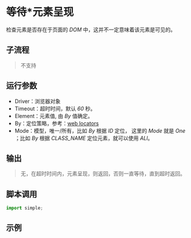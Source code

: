 # 等待*元素呈现
检查元素是否存在于页面的 *DOM* 中，这并不一定意味着该元素是可见的。

## 子流程
> 不支持


## 运行参数
* Driver：浏览器对象
* Timeout：超时时间，默认 *60* 秒。
* Element：元素值, 由 *By* 值确定。
* By：定位策略，参考：[web locators](./introduction/webdriver/locators.md)
* Mode：模型，唯一/所有，比如 *By* 根据 *ID* 定位， 这里的 *Mode* 就是 *One* ；比如 *By* 根据 *CLASS_NAME* 定位元素，就可以使用 *ALl*。


## 输出

> 无，在超时时间内，元素呈现，则返回，否则一直等待，直到超时返回。


## 脚本调用

```python
import simple;

```

## 示例